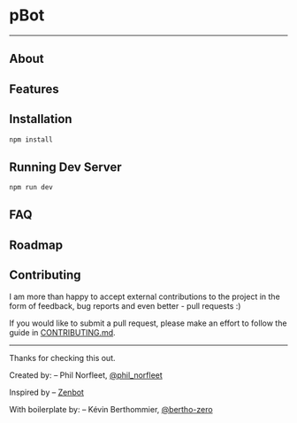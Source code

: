 
# pBot

---

## About


## Features


## Installation

```bash
npm install
```

## Running Dev Server

```bash
npm run dev
```

## FAQ



## Roadmap


## Contributing

I am more than happy to accept external contributions to the project in the form of feedback, bug reports and even better - pull requests :)

If you would like to submit a pull request, please make an effort to follow the guide in [CONTRIBUTING.md](CONTRIBUTING.md).

---
Thanks for checking this out.

Created by:
– Phil Norfleet, [@phil_norfleet](https://twitter.com/phil_norfleet)

Inspired by
– [Zenbot](https://github.com/carlos8f/zenbot)

With boilerplate by:
– Kévin Berthommier, [@bertho-zero](https://github.com/bertho-zero)
